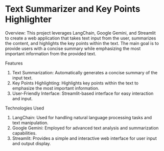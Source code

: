 # Text Summarizer and Key Points Highlighter
Overview:
This project leverages LangChain, Google Gemini, and Streamlit to create a web application that takes text input from the user, summarizes the content, and highlights the key points within the text. The main goal is to provide users with a concise summary while emphasizing the most important information from the provided text.

Features
1. Text Summarization: Automatically generates a concise summary of the input text.
2. Key Points Highlighting: Highlights key points within the text to emphasize the most important information.
3. User-Friendly Interface: Streamlit-based interface for easy interaction and input.

Technologies Used
1. LangChain: Used for handling natural language processing tasks and text manipulation.
2. Google Gemini: Employed for advanced text analysis and summarization capabilities.
3. Streamlit: Provides a simple and interactive web interface for user input and output display.
